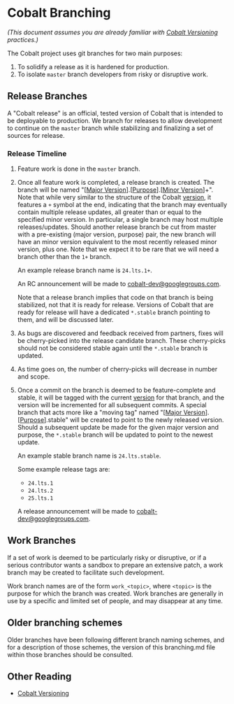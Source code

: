 # Cobalt Branching

*(This document assumes you are already familiar
with [Cobalt Versioning][versioning] practices.)*

The Cobalt project uses git branches for two main purposes:

  1. To solidify a release as it is hardened for production.
  2. To isolate `master` branch developers from risky or disruptive work.


## Release Branches

A "Cobalt release" is an official, tested version of Cobalt that is intended to
be deployable to production. We branch for releases to allow development to
continue on the `master` branch while stabilizing and finalizing a set of sources
for release.


### Release Timeline

  1. Feature work is done in the `master` branch.

  2. Once all feature work is completed, a release branch is created. The branch
     will be named "[[Major Version](versioning.md#major-version)].[[Purpose](versioning.md#purpose)].[[Minor Version](versioning.md#minor-version)]+".
     Note that while very similar to the structure of the Cobalt
     [version](versioning.md), it features a `+` symbol at the end, indicating
     that the branch may eventually contain multiple release updates,
     all greater than or equal to the specified minor version.  In particular, a
     single branch may host multiple releases/updates. Should another release
     branch be cut from master with a pre-existing (major version, purpose)
     pair, the new branch will have an minor version equivalent to the most
     recently released minor version, plus one.  Note that we expect it to be
     rare that we will need a branch other than the `1+` branch.

     An example release branch name is `24.lts.1+`.

     An RC announcement will be made to
     [cobalt-dev@googlegroups.com][cobalt-dev].

     Note that a release branch implies that code on that branch is being
     stabilized, not that it is ready for release.  Versions of Cobalt that
     are ready for release will have a dedicated `*.stable` branch pointing to
     them, and will be discussed later.

  3. As bugs are discovered and feedback received from partners, fixes will be
     cherry-picked into the release candidate branch. These cherry-picks should
     not be considered stable again until the `*.stable` branch is updated.

  4. As time goes on, the number of cherry-picks will decrease in number and
     scope.

  5. Once a commit on the branch is deemed to be feature-complete and stable, it
     will be tagged with the current [version](versioning.md) for that branch,
     and the version will be incremented for all subsequent commits.  A special
     branch that acts more like a "moving tag" named "[[Major Version](versioning.md#major-version)].[[Purpose](versioning.md#purpose)].stable"
     will be created to point to the newly released version.  Should a
     subsequent update be made for the given major version and purpose, the
     `*.stable` branch will be updated to point to the newest update.

     An example stable branch name is `24.lts.stable`.

     Some example release tags are:
      - `24.lts.1`
      - `24.lts.2`
      - `25.lts.1`

     A release announcement will be made
     to [cobalt-dev@googlegroups.com][cobalt-dev].


## Work Branches

If a set of work is deemed to be particularly risky or disruptive, or if a
serious contributor wants a sandbox to prepare an extensive patch, a work branch
may be created to facilitate such development.

Work branch names are of the form `work_<topic>`, where `<topic>` is the purpose
for which the branch was created. Work branches are generally in use by a
specific and limited set of people, and may disappear at any time.


## Older branching schemes

Older branches have been following different branch naming schemes, and for
a description of those schemes, the version of this branching.md file within
those branches should be consulted.

## Other Reading

  * [Cobalt Versioning][versioning]

[cobalt-dev]: https://groups.google.com/forum/#!forum/cobalt-dev "cobalt-dev@googlegroups.com"
[versioning]: versioning.md "Cobalt Versioning"
